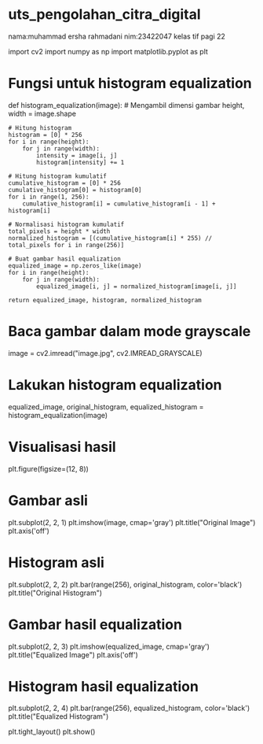 # uts_pengolahan_citra_digital
nama:muhammad ersha rahmadani
nim:23422047
kelas tif pagi 22 

import cv2
import numpy as np
import matplotlib.pyplot as plt

# Fungsi untuk histogram equalization
def histogram_equalization(image):
    # Mengambil dimensi gambar
    height, width = image.shape

    # Hitung histogram
    histogram = [0] * 256
    for i in range(height):
        for j in range(width):
            intensity = image[i, j]
            histogram[intensity] += 1

    # Hitung histogram kumulatif
    cumulative_histogram = [0] * 256
    cumulative_histogram[0] = histogram[0]
    for i in range(1, 256):
        cumulative_histogram[i] = cumulative_histogram[i - 1] + histogram[i]

    # Normalisasi histogram kumulatif
    total_pixels = height * width
    normalized_histogram = [(cumulative_histogram[i] * 255) // total_pixels for i in range(256)]

    # Buat gambar hasil equalization
    equalized_image = np.zeros_like(image)
    for i in range(height):
        for j in range(width):
            equalized_image[i, j] = normalized_histogram[image[i, j]]

    return equalized_image, histogram, normalized_histogram

# Baca gambar dalam mode grayscale
image = cv2.imread("image.jpg", cv2.IMREAD_GRAYSCALE)

# Lakukan histogram equalization
equalized_image, original_histogram, equalized_histogram = histogram_equalization(image)

# Visualisasi hasil
plt.figure(figsize=(12, 8))

# Gambar asli
plt.subplot(2, 2, 1)
plt.imshow(image, cmap='gray')
plt.title("Original Image")
plt.axis('off')

# Histogram asli
plt.subplot(2, 2, 2)
plt.bar(range(256), original_histogram, color='black')
plt.title("Original Histogram")

# Gambar hasil equalization
plt.subplot(2, 2, 3)
plt.imshow(equalized_image, cmap='gray')
plt.title("Equalized Image")
plt.axis('off')

# Histogram hasil equalization
plt.subplot(2, 2, 4)
plt.bar(range(256), equalized_histogram, color='black')
plt.title("Equalized Histogram")

plt.tight_layout()
plt.show()
